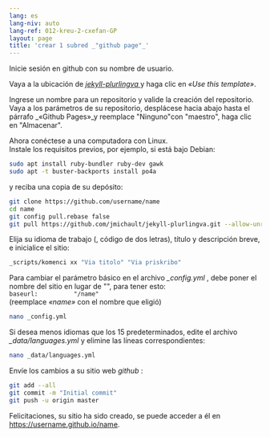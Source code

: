 ```yaml
---
lang: es
lang-niv: auto
lang-ref: 012-kreu-2-cxefan-GP
layout: page
title: 'crear 1 subred _"github page"_'
---
```


Inicie sesión en github con su nombre de usuario.  

Vaya a la ubicación de [ _jekyll-plurlingva_ ](https://github.com/jmichault/jekyll-plurlingva)y haga clic en _«Use this template»_.

Ingrese un nombre para un repositorio y valide la creación del repositorio.
Vaya a los parámetros de su repositorio, desplácese hacia abajo hasta el párrafo _«Github Pages»_y reemplace "Ninguno"con "maestro", haga clic en "Almacenar".

Ahora conéctese a una computadora con Linux.  
Instale los requisitos previos, por ejemplo, si está bajo Debian:
```bash
sudo apt install ruby-bundler ruby-dev gawk
sudo apt -t buster-backports install po4a
```

y reciba una copia de su depósito:
```bash
git clone https://github.com/username/name
cd name
git config pull.rebase false
git pull https://github.com/jmichault/jekyll-plurlingva.git --allow-unrelated-histories
```

Elija su idioma de trabajo (, código de dos letras), título y descripción breve, e inicialice el sitio:
```bash
_scripts/komenci xx "Via titolo" "Via priskribo"
```

Para cambiar el parámetro básico en el archivo _\_config.yml_ , debe poner el nombre del sitio en lugar de "", para tener esto:  
    `baseurl:          "/name"`  
    (reemplace _«name»_ con el nombre que eligió)
```bash
nano _config.yml
```

Si desea menos idiomas que los 15 predeterminados, edite el archivo _\_data/languages.yml_ y elimine las líneas correspondientes:
```bash
nano _data/languages.yml
```

Envíe los cambios a su sitio web _github_ :
```bash
git add --all
git commit -m "Initial commit"
git push -u origin master
```

Felicitaciones, su sitio ha sido creado, se puede acceder a él en https://username.github.io/name.

